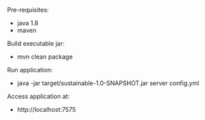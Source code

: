 
Pre-requisites:
- java 1.8
- maven

Build executable jar:
- mvn clean package

Run application:
- java -jar target/sustainable-1.0-SNAPSHOT.jar server config.yml

Access application at:
- http://localhost:7575
